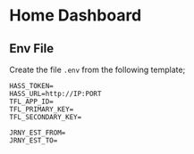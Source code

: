 # Home Dashboard

## Env File

Create the file `.env` from the following template;

```
HASS_TOKEN=
HASS_URL=http://IP:PORT
TFL_APP_ID=
TFL_PRIMARY_KEY=
TFL_SECONDARY_KEY=

JRNY_EST_FROM=
JRNY_EST_TO=
```
